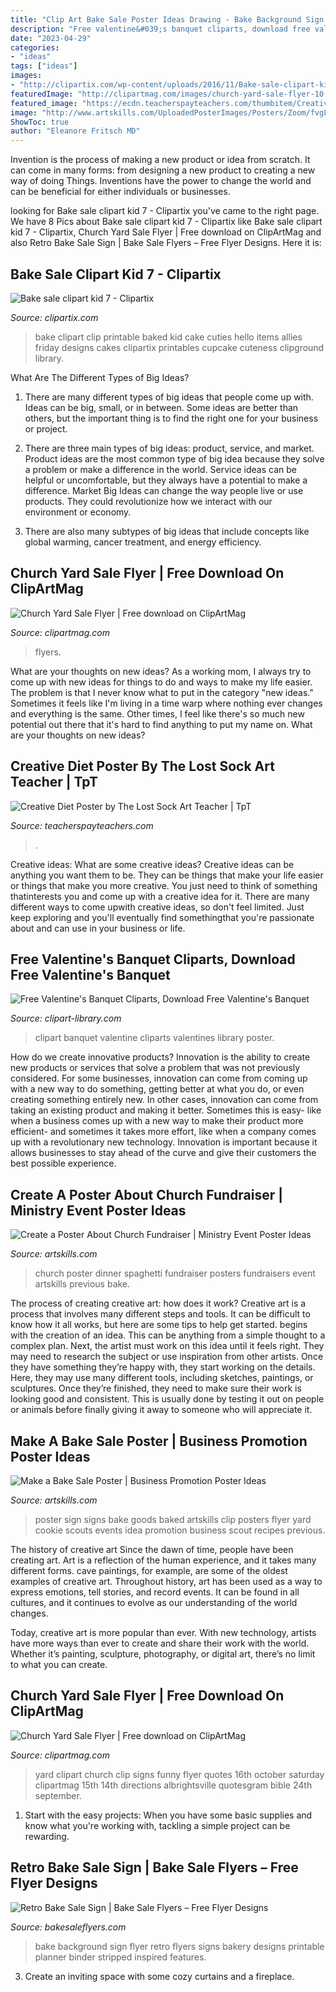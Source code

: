 ```yaml
---
title: "Clip Art Bake Sale Poster Ideas Drawing - Bake Background Sign Flyer Retro Flyers Signs Bakery Designs Printable Planner Binder Stripped Inspired Features"
description: "Free valentine&#039;s banquet cliparts, download free valentine&#039;s banquet"
date: "2023-04-29"
categories:
- "ideas"
tags: ["ideas"]
images:
- "http://clipartix.com/wp-content/uploads/2016/11/Bake-sale-clipart-kid-7.png"
featuredImage: "http://clipartmag.com/images/church-yard-sale-flyer-10.jpg"
featured_image: "https://ecdn.teacherspayteachers.com/thumbitem/Creative-Diet-Poster-3810823-1526168903/original-3810823-1.jpg"
image: "http://www.artskills.com/UploadedPosterImages/Posters/Zoom/fvgLx4.jpg"
ShowToc: true
author: "Eleanore Fritsch MD"
---
```



Invention is the process of making a new product or idea from scratch. It can come in many forms: from designing a new product to creating a new way of doing Things. Inventions have the power to change the world and can be beneficial for either individuals or businesses.

	

		
looking for Bake sale clipart kid 7 - Clipartix you've came to the right page. We have 8 Pics about Bake sale clipart kid 7 - Clipartix like Bake sale clipart kid 7 - Clipartix, Church Yard Sale Flyer | Free download on ClipArtMag and also Retro Bake Sale Sign | Bake Sale Flyers – Free Flyer Designs. Here it is:
		
    
## Bake Sale Clipart Kid 7 - Clipartix

<img loading=lazy src="http://clipartix.com/wp-content/uploads/2016/11/Bake-sale-clipart-kid-7.png" onerror="this.onerror=null;this.src='https://tse2.mm.bing.net/th?id=OIP.AE4ci9tQyWyU9QmtXhmhVgHaFL&amp;pid=15.1';" alt="Bake sale clipart kid 7 - Clipartix">

_Source: clipartix.com_

>bake clipart clip printable baked kid cake cuties hello items allies friday designs cakes clipartix printables cupcake cuteness clipground library. 

	

What Are The Different Types of Big Ideas?
1. There are many different types of big ideas that people come up with. Ideas can be big, small, or in between. Some ideas are better than others, but the important thing is to find the right one for your business or project.
2. There are three main types of big ideas: product, service, and market. Product ideas are the most common type of big idea because they solve a problem or make a difference in the world. Service ideas can be helpful or uncomfortable, but they always have a potential to make a difference. Market Big Ideas can change the way people live or use products. They could revolutionize how we interact with our environment or economy.

3. There are also many subtypes of big ideas that include concepts like global warming, cancer treatment, and energy efficiency.

    
## Church Yard Sale Flyer | Free Download On ClipArtMag

<img loading=lazy src="http://clipartmag.com/images/church-yard-sale-flyer-44.jpg" onerror="this.onerror=null;this.src='https://tse3.mm.bing.net/th?id=OIP.Zke4KdhvZx7YgTVaopkfvQHaHa&amp;pid=15.1';" alt="Church Yard Sale Flyer | Free download on ClipArtMag">

_Source: clipartmag.com_

>flyers. 

	

What are your thoughts on new ideas?
As a working mom, I always try to come up with new ideas for things to do and ways to make my life easier. The problem is that I never know what to put in the category "new ideas." Sometimes it feels like I'm living in a time warp where nothing ever changes and everything is the same. Other times, I feel like there's so much new potential out there that it's hard to find anything to put my name on. What are your thoughts on new ideas?

    
## Creative Diet Poster By The Lost Sock Art Teacher | TpT

<img loading=lazy src="https://ecdn.teacherspayteachers.com/thumbitem/Creative-Diet-Poster-3810823-1526168903/original-3810823-1.jpg" onerror="this.onerror=null;this.src='https://tse4.mm.bing.net/th?id=OIP.BPLJ1us9qnTYHcWJwihD7gAAAA&amp;pid=15.1';" alt="Creative Diet Poster by The Lost Sock Art Teacher | TpT">

_Source: teacherspayteachers.com_

>. 

	

Creative ideas: What are some creative ideas?
Creative ideas can be anything you want them to be. They can be things that make your life easier or things that make you more creative. You just need to think of something thatinterests you and come up with a creative idea for it. There are many different ways to come upwith creative ideas, so don't feel limited. Just keep exploring and you'll eventually find somethingthat you're passionate about and can use in your business or life.

    
## Free Valentine&#039;s Banquet Cliparts, Download Free Valentine&#039;s Banquet

<img loading=lazy src="http://clipart-library.com/img1/1927084.jpg" onerror="this.onerror=null;this.src='https://tse2.mm.bing.net/th?id=OIP.eI0v2dEC3M1gWI5G_9RX8AHaFP&amp;pid=15.1';" alt="Free Valentine&#039;s Banquet Cliparts, Download Free Valentine&#039;s Banquet">

_Source: clipart-library.com_

>clipart banquet valentine cliparts valentines library poster. 

	

How do we create innovative products?
Innovation is the ability to create new products or services that solve a problem that was not previously considered. For some businesses, innovation can come from coming up with a new way to do something, getting better at what you do, or even creating something entirely new. In other cases, innovation can come from taking an existing product and making it better. Sometimes this is easy- like when a business comes up with a new way to make their product more efficient- and sometimes it takes more effort, like when a company comes up with a revolutionary new technology. Innovation is important because it allows businesses to stay ahead of the curve and give their customers the best possible experience.

    
## Create A Poster About Church Fundraiser | Ministry Event Poster Ideas

<img loading=lazy src="http://www.artskills.com/UploadedPosterImages/Posters/Zoom/20120308171005-974159550645.jpg" onerror="this.onerror=null;this.src='https://tse2.mm.bing.net/th?id=OIP.KFjRPxB1Bv9-PGdIqS3j7wHaJb&amp;pid=15.1';" alt="Create a Poster About Church Fundraiser | Ministry Event Poster Ideas">

_Source: artskills.com_

>church poster dinner spaghetti fundraiser posters fundraisers event artskills previous bake. 

	

The process of creating creative art: how does it work?
Creative art is a process that involves many different steps and tools. It can be difficult to know how it all works, but here are some tips to help get started. 
 begins with the creation of an idea. This can be anything from a simple thought to a complex plan. Next, the artist must work on this idea until it feels right. They may need to research the subject or use inspiration from other artists. Once they have something they’re happy with, they start working on the details. Here, they may use many different tools, including sketches, paintings, or sculptures. Once they’re finished, they need to make sure their work is looking good and consistent. This is usually done by testing it out on people or animals before finally giving it away to someone who will appreciate it.

    
## Make A Bake Sale Poster | Business Promotion Poster Ideas

<img loading=lazy src="http://www.artskills.com/UploadedPosterImages/Posters/Zoom/fvgLx4.jpg" onerror="this.onerror=null;this.src='https://tse4.mm.bing.net/th?id=OIP.l2cR3PckZqS6fXwurAYurgHaJa&amp;pid=15.1';" alt="Make a Bake Sale Poster | Business Promotion Poster Ideas">

_Source: artskills.com_

>poster sign signs bake goods baked artskills clip posters flyer yard cookie scouts events idea promotion business scout recipes previous. 

	

The history of creative art
Since the dawn of time, people have been creating art. Art is a reflection of the human experience, and it takes many different forms. cave paintings, for example, are some of the oldest examples of creative art.
Throughout history, art has been used as a way to express emotions, tell stories, and record events. It can be found in all cultures, and it continues to evolve as our understanding of the world changes.

 Today, creative art is more popular than ever. With new technology, artists have more ways than ever to create and share their work with the world. Whether it’s painting, sculpture, photography, or digital art, there’s no limit to what you can create.

    
## Church Yard Sale Flyer | Free Download On ClipArtMag

<img loading=lazy src="http://clipartmag.com/images/church-yard-sale-flyer-10.jpg" onerror="this.onerror=null;this.src='https://tse2.mm.bing.net/th?id=OIP.ryjUsEj0VQZ-UNpRbr9KlwHaEw&amp;pid=15.1';" alt="Church Yard Sale Flyer | Free download on ClipArtMag">

_Source: clipartmag.com_

>yard clipart church clip signs funny flyer quotes 16th october saturday clipartmag 15th 14th directions albrightsville quotesgram bible 24th september. 

	

1. Start with the easy projects: When you have some basic supplies and know what you're working with, tackling a simple project can be rewarding.

    
## Retro Bake Sale Sign | Bake Sale Flyers – Free Flyer Designs

<img loading=lazy src="http://bakesaleflyers.com/wp-content/uploads/2012/01/bake-sale-background.jpg" onerror="this.onerror=null;this.src='https://tse2.mm.bing.net/th?id=OIP.EHshSbdUE7iV3sbvxKX9VAHaJl&amp;pid=15.1';" alt="Retro Bake Sale Sign | Bake Sale Flyers – Free Flyer Designs">

_Source: bakesaleflyers.com_

>bake background sign flyer retro flyers signs bakery designs printable planner binder stripped inspired features. 

	

3. Create an inviting space with some cozy curtains and a fireplace. 

